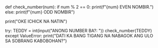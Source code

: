 def check_number(num):
    if num % 2 == 0:
        print(f"{num} EVEN NOMBIR.")
    else:
        print(f"{num} ODD NOMBIR")


print("OKE ICHICK NA NATIN")

try:
    TEDDY = int(input("ANONG NUMBER BA?: "))
    check_number(TEDDY)  
except ValueError:
    print("DATI KA BANG TIGANG NA NABAGOK ANG ULO SA SOBRANG KABOBOHAN?")
